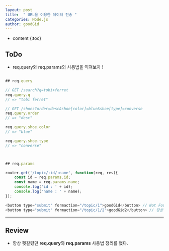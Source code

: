 ```yaml
---
layout: post
title:  " URL을 이용한 데이터 전송 "
categories: Node.js
author: goodGid
---
```

* content
{:toc}

## ToDo 

* req.query와 req.params의 사용법을 익혀보자 !










``` js

## req.query

// GET /search?q=tobi+ferret
req.query.q
// => "tobi ferret"

// GET /shoes?order=desc&shoe[color]=blue&shoe[type]=converse
req.query.order
// => "desc"

req.query.shoe.color
// => "blue"

req.query.shoe.type
// => "converse"



## req.params

router.get('/topic/:id/:name', function(req, res){
	const id = req.params.id;
	const name = req.params.name;
	console.log('id : ' + id);
	console.log('name : ' + name);
});

<button type="submit" formaction="/topic/1">goodGid</button> // Not Found
<button type="submit" formaction="/topic/1/2">goodGid2</button> // 정상 실행

```



---

## Review

* 항상 헷갈렸던 **req.query**와 **req.params** 사용법 정리를 했다.